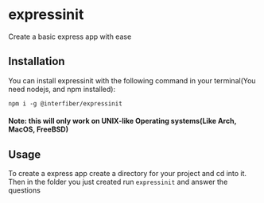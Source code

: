 # expressinit
Create a basic express app with ease


## Installation
You can install expressinit with the following command in your terminal(You need nodejs, and npm installed):
```
npm i -g @interfiber/expressinit
```
#### Note: this will only work on UNIX-like Operating systems(Like Arch, MacOS, FreeBSD)

## Usage
To create a express app create a directory for your project and cd into it.
Then in the folder you just created run ```expressinit``` and answer the questions
